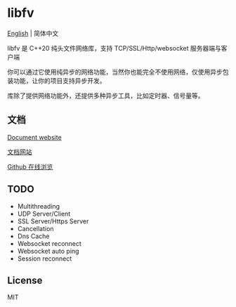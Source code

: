 # libfv

[English](./README.md) | 简体中文

libfv 是 C++20 纯头文件网络库，支持 TCP/SSL/Http/websocket 服务器端与客户端

你可以通过它使用纯异步的网络功能，当然你也能完全不使用网络，仅使用异步包装功能，让你的项目支持异步开发。

库除了提供网络功能外，还提供多种异步工具，比如定时器、信号量等。

## 文档

[Document website](http://libfv.fawdlstty.com/en_us/)

[文档网站](http://libfv.fawdlstty.com/zh_hans/)

[Github 在线浏览](docs/)

## TODO

- Multithreading
- UDP Server/Client
- SSL Server/Https Server
- Cancellation
- Dns Cache
- Websocket reconnect
- Websocket auto ping
- Session reconnect

## License

MIT
